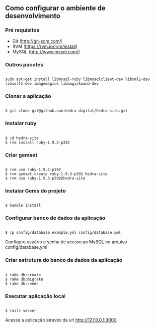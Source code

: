## Como configurar o ambiente de desenvolvimento

### Pré requisitos
* Git (http://git-scm.com/)
* RVM (https://rvm.io/rvm/install)
* MySQL (http://www.mysql.com/)

### Outros pacotes
<code>
sudo apt-get install libmysql-ruby libmysqlclient-dev libxml2-dev libxslt1-dev imagemagick libmagickwand-dev
</code>

### Clonar a aplicação
<code>
$ git clone git@github.com:hedra-digital/hedra-site.git
</code>

### Instalar ruby
<code>
$ cd hedra-site
$ rvm install ruby-1.9.3-p392
</code>

### Criar gemset
<code>
$ rvm use ruby-1.9.3-p392
$ rvm gemset create ruby-1.9.3-p392 hedra-site
$ rvm use ruby-1.9.3-p392@hedra-site
</code>

### Instalar Gems do projeto
<code>
$ bundle install
</code>

### Configurar banco de dados da aplicação
<code>
$ cp config/database.example.yml config/database.yml
</code>

Configure usuário e senha de acesso ao MySQL no arquivo config/database.yml

### Criar estrutura do banco de dados da aplicação
<code>
$ rake db:create
$ rake db:migrate
$ rake db:seeds
</code>

### Executar aplicação local
<code>
$ rails server
</code>

Acesse a aplicação através da url http://127.0.0.1:3000
